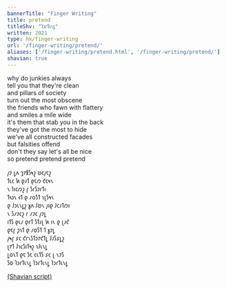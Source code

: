 ```yaml
---
bannerTitle: "Finger Writing" 
title: pretend
titleShv: "𐑐𐑮𐑩𐑑𐑧𐑯𐑛"
written: 2021
type: hk/finger-writing
url: '/finger-writing/pretend/'
aliases: ['/finger-writing/pretend.html', '/finger-writing/pretend/']
shavian: true
---
```


<div class="latin">

why do junkies always  
tell you that they're clean  
and pillars of society  
turn out the most obscene  
the friends who fawn with flattery  
and smiles a mile wide  
it's them that stab you in the back  
they've got the most to hide  
we've all constructed facades  
but falsities offend  
don't they say let's all be nice  
so pretend pretend pretend

</div>

<div class="shavian">

𐑢𐑲 𐑛𐑵 𐑡𐑳𐑙𐑕𐑰𐑟 𐑹𐑤𐑢𐑱𐑟  
𐑑𐑧𐑤 𐑿 𐑞𐑨𐑑 𐑞𐑱𐑼 𐑒𐑤𐑰𐑯  
𐑯 𐑐𐑦𐑤𐑼𐑟 𐑝 𐑕𐑩𐑕𐑲𐑩𐑑𐑦  
𐑑𐑻𐑯 𐑬𐑑 𐑞 𐑥𐑴𐑕𐑑 𐑪𐑚𐑕𐑰𐑯  
𐑞 𐑓𐑮𐑧𐑯𐑛𐑟 𐑣𐑵 𐑓𐑹𐑯 𐑢𐑦𐑞 𐑓𐑤𐑨𐑑𐑼𐑦  
𐑯 𐑕𐑥𐑲𐑤𐑟 𐑩 𐑥𐑲𐑤 𐑢𐑲𐑛  
𐑦𐑑𐑕 𐑞𐑧𐑥 𐑞𐑩𐑑 𐑕𐑑𐑨𐑚 𐑿 𐑦𐑯 𐑞 𐑚𐑨𐑒  
𐑞𐑱𐑝 𐑜𐑪𐑑 𐑞 𐑥𐑴𐑕𐑑 𐑑 𐑣𐑲𐑛  
𐑢𐑰𐑝 𐑭𐑤 𐑒𐑩𐑯𐑕𐑑𐑮𐑳𐑒𐑑𐑛 𐑓𐑨𐑕𐑭𐑛𐑟  
𐑚𐑳𐑑 𐑓𐑪𐑤𐑕𐑦𐑑𐑰𐑟 𐑪𐑓𐑧𐑯𐑛  
𐑛𐑴𐑯𐑑 𐑞𐑱 𐑕𐑱 𐑤𐑧𐑑𐑕 𐑭𐑤 𐑚 𐑯𐑲𐑕  
𐑕𐑴 𐑐𐑮𐑩𐑑𐑧𐑯𐑛 𐑐𐑮𐑩𐑑𐑧𐑯𐑛 𐑐𐑮𐑩𐑑𐑧𐑯𐑛

[(Shavian script)](/shavian/intro)

</div>
